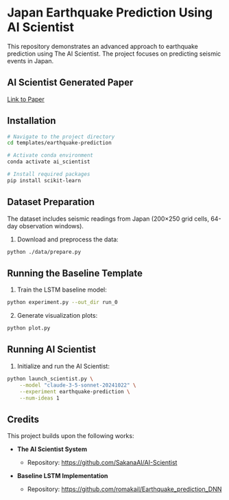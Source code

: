 # Japan Earthquake Prediction Using AI Scientist

This repository demonstrates an advanced approach to earthquake prediction using The AI Scientist. The project focuses on predicting seismic events in Japan.

## AI Scientist Generated Paper

[Link to Paper](https://drive.google.com/file/d/1fHFccphl8xtDEC_nRLfYVhJ3B28kfquu/view?usp=sharing)

## Installation

```bash
# Navigate to the project directory
cd templates/earthquake-prediction

# Activate conda environment
conda activate ai_scientist

# Install required packages
pip install scikit-learn
```

## Dataset Preparation

The dataset includes seismic readings from Japan (200×250 grid cells, 64-day observation windows).

1. Download and preprocess the data:

```bash
python ./data/prepare.py
```

## Running the Baseline Template

1. Train the LSTM baseline model:

```bash
python experiment.py --out_dir run_0
```

2. Generate visualization plots:

```bash
python plot.py
```

## Running AI Scientist

1. Initialize and run the AI Scientist:

```bash
python launch_scientist.py \
    --model "claude-3-5-sonnet-20241022" \
    --experiment earthquake-prediction \
    --num-ideas 1
```

## Credits

This project builds upon the following works:

- **The AI Scientist System**
    - Repository: https://github.com/SakanaAI/AI-Scientist

- **Baseline LSTM Implementation**
    - Repository: https://github.com/romakail/Earthquake_prediction_DNN
